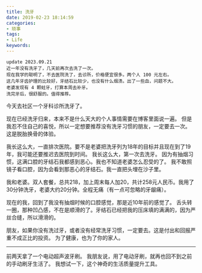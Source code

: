 ```yaml
---
title: 洗牙
date: 2019-02-23 18:14:59
categories:
- 琐事
tags:
- Life
keywords:
---
```


```
update 2023.09.21
近一年没有洗牙了，几天前再次去洗了一次。
现在我学的聪明了，不去医院洗了，去诊所，价格便宜很多。两个人 100 元左右。
这几年牙齿护理的比较好，牙结石比较少，也没有什么烟渍。出了一些血，问题不大。
老婆发现有 4 颗蛀牙，打算本周去补牙。
洗完牙后，很舒服的。值得推荐。
```

今天去社区一个牙科诊所洗牙了。

现在已经洗牙归来，本来不是什么天大的个人事情需要在博客里面说一遍。
但是我忍不住自己的喜悦，所以一定想要推荐没有洗牙习惯的朋友，一定要去一次。
这是脱胎换骨的体验。

<!-- more -->

我长这么大，一直排次医院。要不是老婆把洗牙列为18年的目标并且现在到了19年，我可能还要推迟去医院到时间。
我长这么大，第一次去洗牙。
因为有抽烟习惯，这满口腔的牙结石我都感到恶心。我也不知道老婆怎么忍受的了。
我不敢照镜子看口腔，因为会看到那恶心的牙结石。我一直把头埋在沙子里。

我和老婆。双人套餐，总共218，加上周末每人加20，共计258元人民币。我用了30分钟洗牙，老婆大约20分钟。全程无痛（有一点可忽略的牙龈痛）。

现在的我，回到了我没有抽烟时候的口腔感觉，那是近10年前的感觉了。
舌头转一圈，那种凹凸感，不在是顺滑的了。牙结石已经把我的压床填的满满的，因为严丝合缝，所以滑滑的。

朋友，如果你没有洗过牙，或者没有经常洗牙习惯，一定要去。这是付出和回报严重不成正比的投资。
为了健康，也为了你的家人。

___
前两天拿了一个电动超声波牙刷。
我朋友说，用了电动牙刷，就再也回不到之前的手动刷牙生活了。
我想试一下，这个神奇的生活质量提升工具。
